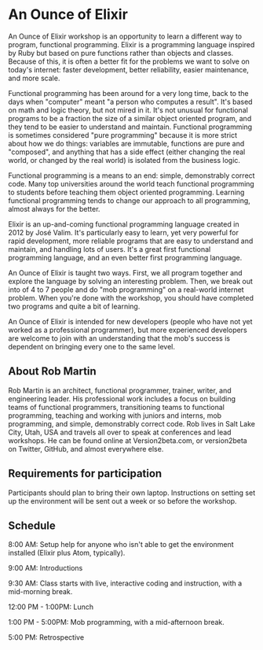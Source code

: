 # An Ounce of Elixir

An Ounce of Elixir workshop is an opportunity to learn a different way to program, functional programming. Elixir is a programming language inspired by Ruby but based on pure functions rather than objects and classes. Because of this, it is often a better fit for the problems we want to solve on today's internet: faster development, better reliability, easier maintenance, and more scale.

Functional programming has been around for a very long time, back to the days when "computer" meant "a person who computes a result". It's based on math and logic theory, but not mired in it. It's not unusual for functional programs to be a fraction the size of a similar object oriented program, and they tend to be easier to understand and maintain. Functional programming is sometimes considered "pure programming" because it is more strict about how we do things: variables are immutable, functions are pure and "composed", and anything that has a side effect (either changing the real world, or changed by the real world) is isolated from the business logic.

Functional programming is a means to an end: simple, demonstrably correct code. Many top universities around the world teach functional programming to students before teaching them object oriented programming. Learning functional programming tends to change our approach to all programming, almost always for the better.

Elixir is an up-and-coming functional programming language created in 2012 by José Valim. It's particularly easy to learn, yet very powerful for rapid development, more reliable programs that are easy to understand and maintain, and handling lots of users. It's a great first functional programming language, and an even better first programming language.

An Ounce of Elixir is taught two ways. First, we all program together and explore the language by solving an interesting problem. Then, we break out into of 4 to 7 people and do "mob programming" on a real-world internet problem. When you're done with the workshop, you should have completed two programs and quite a bit of learning.

An Ounce of Elixir is intended for new developers (people who have not yet worked as a professional programmer), but more experienced developers are welcome to join with an understanding that the mob's success is dependent on bringing every one to the same level.

## About Rob Martin

Rob Martin is an architect, functional programmer, trainer, writer, and engineering leader. His professional work includes a focus on building teams of functional programmers, transitioning teams to functional programming, teaching and working with juniors and interns, mob programming, and simple, demonstrably correct code. Rob lives in Salt Lake City, Utah, USA and travels all over to speak at conferences and lead workshops. He can be found online at Version2beta.com, or version2beta on Twitter, GitHub, and almost everywhere else.

## Requirements for participation

Participants should plan to bring their own laptop. Instructions on setting set up the environment will be sent out a week or so before the workshop.

## Schedule 

8:00 AM: Setup help for anyone who isn't able to get the environment installed (Elixir plus Atom, typically).

9:00 AM: Introductions

9:30 AM: Class starts with live, interactive coding and instruction, with a mid-morning break.

12:00 PM - 1:00PM: Lunch

1:00 PM - 5:00PM: Mob programming, with a mid-afternoon break.

5:00 PM: Retrospective
